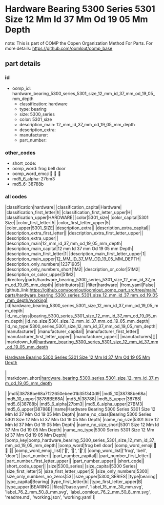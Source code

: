 # Hardware Bearing 5300 Series 5301 Size 12 Mm Id 37 Mm Od 19 05 Mm Depth  

note: This is part of OOMP the Oopen Organization Method For Parts. For more details: https://github.com/oomlout/oomp_base

##  part details





### id
* oomp_id: hardware_bearing_5300_series_5301_size_12_mm_id_37_mm_od_19_05_mm_depth
  * classification: hardware
  * type: bearing
  * size: 5300_series
  * color: 5301_size
  * description_main: 12_mm_id_37_mm_od_19_05_mm_depth
  * description_extra: 
  * manufacturer: 
  * part_number: 

### other_codes
* short_code: 
* oomp_word: frog bell door
* oomp_word_emoji :frog: :bell: :door:
* md5_6_alpha: 27bm3
* md5_6: 38788b

### all codes 
|classification|hardware|
|classification_capital|Hardware|
|classification_first_letter|h|
|classification_first_letter_upper|H|
|classification_upper|HARDWARE|
|color|5301_size|
|color_capital|5301 Size|
|color_first_letter|5|
|color_first_letter_upper|5|
|color_upper|5301_SIZE|
|description_extra||
|description_extra_capital||
|description_extra_first_letter||
|description_extra_first_letter_upper||
|description_extra_upper||
|description_main|12_mm_id_37_mm_od_19_05_mm_depth|
|description_main_capital|12 mm Id 37 mm Od 19 05 mm Depth|
|description_main_first_letter|1|
|description_main_first_letter_upper|1|
|description_main_upper|12_MM_ID_37_MM_OD_19_05_MM_DEPTH|
|description_only_numbers|12371905|
|description_only_numbers_short|1M2|
|description_or_color|51M2|
|description_or_color_upper|51M2|
|directory|parts/hardware_bearing_5300_series_5301_size_12_mm_id_37_mm_od_19_05_mm_depth|
|distributors|[]|
|filter|hardware|
|from_yaml|False|
|github_link|https://github.com/oomlout/oomlout_oomp_part_src/tree/main/parts/hardware_bearing_5300_series_5301_size_12_mm_id_37_mm_od_19_05_mm_depth/working|
|id|hardware_bearing_5300_series_5301_size_12_mm_id_37_mm_od_19_05_mm_depth|
|id_no_class|bearing_5300_series_5301_size_12_mm_id_37_mm_od_19_05_mm_depth|
|id_no_size|5301_size_12_mm_id_37_mm_od_19_05_mm_depth|
|id_no_type|5300_series_5301_size_12_mm_id_37_mm_od_19_05_mm_depth|
|manufacturer||
|manufacturer_capital||
|manufacturer_first_letter||
|manufacturer_first_letter_upper||
|manufacturer_upper||
|manufacturers|[]|
|markdown_full|[hardware_bearing_5300_series_5301_size_12_mm_id_37_mm_od_19_05_mm_depth](https://github.com/oomlout/oomlout_oomp_part_src/tree/main/parts/hardware_bearing_5300_series_5301_size_12_mm_id_37_mm_od_19_05_mm_depth/working)<br>[](https://github.com/oomlout/oomlout_oomp_part_src/tree/main/parts/hardware_bearing_5300_series_5301_size_12_mm_id_37_mm_od_19_05_mm_depth/working)<br>[Hardware Bearing 5300 Series 5301 Size 12 Mm Id 37 Mm Od 19 05 Mm Depth](https://github.com/oomlout/oomlout_oomp_part_src/tree/main/parts/hardware_bearing_5300_series_5301_size_12_mm_id_37_mm_od_19_05_mm_depth/working)<br><br>|
|markdown_short|[hardware_bearing_5300_series_5301_size_12_mm_id_37_mm_od_19_05_mm_depth](https://github.com/oomlout/oomlout_oomp_part_src/tree/main/parts/hardware_bearing_5300_series_5301_size_12_mm_id_37_mm_od_19_05_mm_depth/working)<br><br>|
|md5|38788be68a7f22650ebee01b35f340d9|
|md5_10|38788be68a|
|md5_10_upper|38788BE68A|
|md5_5|38788|
|md5_5_upper|38788|
|md5_6|38788b|
|md5_6_alpha|27bm3|
|md5_6_alpha_upper|27BM3|
|md5_6_upper|38788B|
|name|Hardware Bearing 5300 Series 5301 Size 12 Mm Id 37 Mm Od 19 05 Mm Depth|
|name_no_class|Bearing 5300 Series 5301 Size 12 Mm Id 37 Mm Od 19 05 Mm Depth|
|name_no_size|5301 Size 12 Mm Id 37 Mm Od 19 05 Mm Depth|
|name_no_size_short|5301 Size 12 Mm Id 37 Mm Od 19 05 Mm Depth|
|name_no_type|5300 Series 5301 Size 12 Mm Id 37 Mm Od 19 05 Mm Depth|
|oomp_key|oomp_hardware_bearing_5300_series_5301_size_12_mm_id_37_mm_od_19_05_mm_depth|
|oomp_word|frog bell door|
|oomp_word_emoji|:frog: :bell: :door:|
|oomp_word_emoji_list|[':frog:', ':bell:', ':door:']|
|oomp_word_list|['frog', 'bell', 'door']|
|part_number||
|part_number_capital||
|part_number_first_letter||
|part_number_first_letter_upper||
|part_number_upper||
|short_code||
|short_code_upper||
|size|5300_series|
|size_capital|5300 Series|
|size_first_letter|5|
|size_first_letter_upper|5|
|size_only_numbers|5300|
|size_only_numbers_no_zeros|53|
|size_upper|5300_SERIES|
|type|bearing|
|type_capital|Bearing|
|type_first_letter|b|
|type_first_letter_upper|B|
|type_upper|BEARING|
|files|['base.yaml', 'label_15_mm_30_mm.svg', 'label_76_2_mm_50_8_mm.svg', 'label_oomlout_76_2_mm_50_8_mm.svg', 'readme.md', 'working.json', 'working.yaml']|
